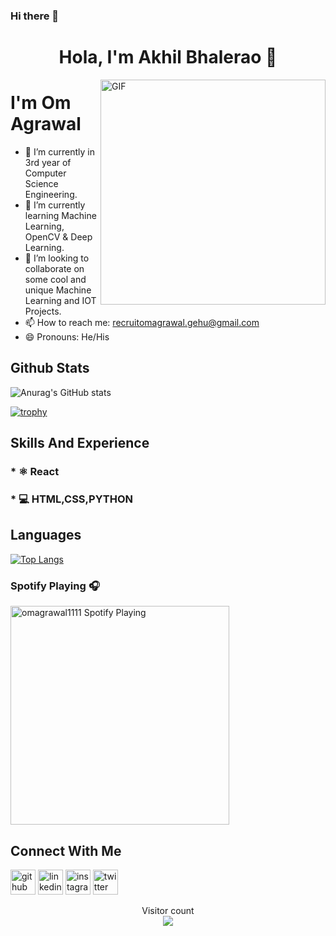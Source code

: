 ### Hi there 👋 
<h1 align="center">Hola, I'm Akhil Bhalerao 👋 </h1>
<img align="right" alt="GIF" src="https://github.com/iamakkkhil/iamakkkhil/blob/master/coding_2.gif" width="360"/>

# I'm Om Agrawal
-  🔭 I’m currently in 3rd year of Computer Science Engineering.<br>
-  🌱 I’m currently learning Machine Learning, OpenCV & Deep Learning.<br>
-  👯 I’m looking to collaborate on some cool and unique Machine Learning and IOT Projects.<br>
-  📫 How to reach me: recruitomagrawal.gehu@gmail.com<br>
-  😄 Pronouns: He/His

## Github Stats
![Anurag's GitHub stats](https://github-readme-stats.vercel.app/api?username=omagrawal1111&show_icons=true&theme=radical)



[![trophy](https://github-profile-trophy.vercel.app/?username=omagrawal1111&theme=onedark)](https://github.com/ryo-ma/github-profile-trophy)

## Skills And Experience
### * ⚛ React
### * 💻 HTML,CSS,PYTHON

## Languages
[![Top Langs](https://github-readme-stats.vercel.app/api/top-langs/?username=omagrawal1111&layout=compact)](https://github.com/anuraghazra/github-readme-stats)

### Spotify Playing 🎧
[<img src="https://now-playing-codestackr.vercel.app/api/spotify-playing" alt="omagrawal1111 Spotify Playing" width="350" />](https://open.spotify.com/user/8teoczgfthsompp2zscmwnmi1)

## Connect With Me
[<img src='https://cdn.jsdelivr.net/npm/simple-icons@3.0.1/icons/github.svg' alt='github' height='40'>](https://github.com/omagrawal1111)  [<img src='https://cdn.jsdelivr.net/npm/simple-icons@3.0.1/icons/linkedin.svg' alt='linkedin' height='40'>](https://www.linkedin.com/in/om-agrawal-99266a154/)  [<img src='https://cdn.jsdelivr.net/npm/simple-icons@3.0.1/icons/instagram.svg' alt='instagram' height='40'>](https://www.instagram.com/_omagrawal1_/)  [<img src='https://cdn.jsdelivr.net/npm/simple-icons@3.0.1/icons/twitter.svg' alt='twitter' height='40'>](https://twitter.com/omagrawal007)  



<p align="center"> 
  Visitor count<br>
  
  <img src="https://profile-counter.glitch.me/omagrawal1111/count.svg" />
</p>

